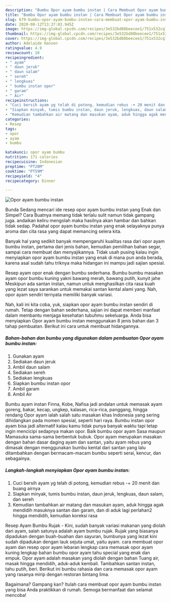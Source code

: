 ```yaml
---
description: "Bumbu Opor ayam bumbu instan | Cara Membuat Opor ayam bumbu instan Yang Mudah Dan Praktis"
title: "Bumbu Opor ayam bumbu instan | Cara Membuat Opor ayam bumbu instan Yang Mudah Dan Praktis"
slug: 679-bumbu-opor-ayam-bumbu-instan-cara-membuat-opor-ayam-bumbu-instan-yang-mudah-dan-praktis
date: 2020-08-12T13:37:03.945Z
image: https://img-global.cpcdn.com/recipes/3e532bd88beecee1/751x532cq70/opor-ayam-bumbu-instan-foto-resep-utama.jpg
thumbnail: https://img-global.cpcdn.com/recipes/3e532bd88beecee1/751x532cq70/opor-ayam-bumbu-instan-foto-resep-utama.jpg
cover: https://img-global.cpcdn.com/recipes/3e532bd88beecee1/751x532cq70/opor-ayam-bumbu-instan-foto-resep-utama.jpg
author: Adelaide Hansen
ratingvalue: 4.9
reviewcount: 10
recipeingredient:
- " ayam"
- " daun jeruk"
- " daun salam"
- " sereh"
- " lengkuas"
- " bumbu instan opor"
- " garam"
- " Air"
recipeinstructions:
- "Cuci bersih ayam yg telah di potong, kemudian rebus -+ 20 menit dan buang airnya"
- "Siapkan minyak, tumis bumbu instan, daun jeruk, lengkuas, daun salam, dan sereh"
- "Kemudian tambahkan air matang dan masukan ayam, aduk hingga agak mendidih masuknya santan dan garam, dan di aduk lagi perlahan2 hingga mendidih, kemudian koreksi rasa"
categories:
- Resep
tags:
- opor
- ayam
- bumbu

katakunci: opor ayam bumbu 
nutrition: 171 calories
recipecuisine: Indonesian
preptime: "PT20M"
cooktime: "PT59M"
recipeyield: "4"
recipecategory: Dinner

---
```



![Opor ayam bumbu instan](https://img-global.cpcdn.com/recipes/3e532bd88beecee1/751x532cq70/opor-ayam-bumbu-instan-foto-resep-utama.jpg)

Bunda Sedang mencari ide resep opor ayam bumbu instan yang Enak dan Simpel? Cara Buatnya memang tidak terlalu sulit namun tidak gampang juga. andaikan keliru mengolah maka hasilnya akan hambar dan bahkan tidak sedap. Padahal opor ayam bumbu instan yang enak selayaknya punya aroma dan cita rasa yang dapat memancing selera kita.

Banyak hal yang sedikit banyak mempengaruhi kualitas rasa dari opor ayam bumbu instan, pertama dari jenis bahan, kemudian pemilihan bahan segar, sampai cara membuat dan menyajikannya. Tidak usah pusing kalau ingin menyiapkan opor ayam bumbu instan yang enak di mana pun anda berada, karena asal sudah tahu triknya maka hidangan ini mampu jadi sajian spesial.

Resep ayam opor enak dengan bumbu sederhana. Bumbu bumbu masakan ayam opor bumbu kuning yakni bawang merah, bawang putih, kunyit jahe Meskipun ada santan instan, namun untuk menghasilkan cita rasa kuah yang lezat saya sarankan untuk memakai santan kental alami yang. Nah, opor ayam sendiri ternyata memiliki banyak variasi.


Nah, kali ini kita coba, yuk, siapkan opor ayam bumbu instan sendiri di rumah. Tetap dengan bahan sederhana, sajian ini dapat memberi manfaat dalam membantu menjaga kesehatan tubuhmu sekeluarga. Anda bisa menyiapkan Opor ayam bumbu instan menggunakan 8 jenis bahan dan 3 tahap pembuatan. Berikut ini cara untuk membuat hidangannya.

<!--inarticleads1-->

##### Bahan-bahan dan bumbu yang digunakan dalam pembuatan Opor ayam bumbu instan:

1. Gunakan  ayam
1. Sediakan  daun jeruk
1. Ambil  daun salam
1. Sediakan  sereh
1. Sediakan  lengkuas
1. Siapkan  bumbu instan opor
1. Ambil  garam
1. Ambil  Air


Bumbu ayam instan Finna, Kobe, Nafisa jadi andalan untuk memasak ayam goreng, bakar, kecap, ungkep, kalasan, rica-rica, panggang, hingga rendang Opor ayam ialah salah satu masakan khas Indonesia yang sering dihidangkan pada momen spesial, seperti hari raya. Bumbu instan opor ayam bisa jadi alternatif kalau kamu tidak punya banyak waktu tapi tetap ingin mencicipi sedapnya makan opor. Baik bumbu opor ayam Sasa maupun Mamasuka sama-sama berbentuk bubuk. Opor ayam merupakan masakan dengan bahan dasar daging ayam dan santan, yaitu ayam rebus yang dimasak dengan menggunakan bumbu kental dari santan yang lalu ditambahkan dengan bermacam-macam bumbu seperti serai, kencur, dan sebagainya. 

<!--inarticleads2-->

##### Langkah-langkah menyiapkan Opor ayam bumbu instan:

1. Cuci bersih ayam yg telah di potong, kemudian rebus -+ 20 menit dan buang airnya
1. Siapkan minyak, tumis bumbu instan, daun jeruk, lengkuas, daun salam, dan sereh
1. Kemudian tambahkan air matang dan masukan ayam, aduk hingga agak mendidih masuknya santan dan garam, dan di aduk lagi perlahan2 hingga mendidih, kemudian koreksi rasa


Resep Ayam Bumbu Rujak - Kini, sudah banyak variasi makanan yang diolah dari ayam, salah satunya adalah ayam bumbu rujak. Rujak yang biasanya dipadukan dengan buah-buahan dan sayuran, bumbunya yang lezat kini sudah dipadukan dengan lauk sejuta umat, yaitu ayam. cara membuat opor ayam dan resep opor ayam lebaran lengkap cara memasak opor ayam kuning lengkap bahan bumbu opor ayam tahu special yang enak dan empuk. Opor ayam adalah masakan yang diolah dengan bahan Tuang air, masak hingga mendidih, aduk-aduk kembali. Tambahkan santan instan, tahu putih, beri. Berikut ini bumbu rahasia dan cara memasak opor ayam yang rasanya mirip dengan restoran bintang lima. 

Bagaimana? Gampang kan? Itulah cara membuat opor ayam bumbu instan yang bisa Anda praktikkan di rumah. Semoga bermanfaat dan selamat mencoba!
